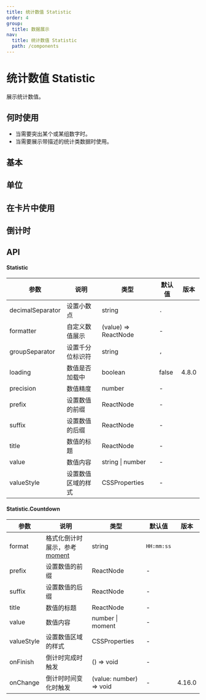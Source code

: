 ```yaml
---
title: 统计数值 Statistic
order: 4
group:
  title: 数据展示
nav:
  title: 统计数值 Statistic
  path: /components
---
```


# 统计数值 Statistic

展示统计数值。

## 何时使用

- 当需要突出某个或某组数字时。
- 当需要展示带描述的统计类数据时使用。

## 基本

<code src="./demos/basic.tsx"></code>

## 单位

<code src="./demos/unit.tsx"></code>

## 在卡片中使用

<code src="./demos/card.tsx"></code>

## 倒计时

<code src="./demos/countdown.tsx"></code>

## API

#### Statistic

| 参数             | 说明               | 类型                 | 默认值 | 版本  |
| ---------------- | ------------------ | -------------------- | ------ | ----- |
| decimalSeparator | 设置小数点         | string               | `.`    |       |
| formatter        | 自定义数值展示     | (value) => ReactNode | -      |       |
| groupSeparator   | 设置千分位标识符   | string               | `,`    |       |
| loading          | 数值是否加载中     | boolean              | false  | 4.8.0 |
| precision        | 数值精度           | number               | -      |       |
| prefix           | 设置数值的前缀     | ReactNode            | -      |       |
| suffix           | 设置数值的后缀     | ReactNode            | -      |       |
| title            | 数值的标题         | ReactNode            | -      |       |
| value            | 数值内容           | string \| number     | -      |       |
| valueStyle       | 设置数值区域的样式 | CSSProperties        | -      |       |

#### Statistic.Countdown

| 参数       | 说明                                                  | 类型                    | 默认值     | 版本   |
| ---------- | ----------------------------------------------------- | ----------------------- | ---------- | ------ |
| format     | 格式化倒计时展示，参考 [moment](http://momentjs.com/) | string                  | `HH:mm:ss` |        |
| prefix     | 设置数值的前缀                                        | ReactNode               | -          |        |
| suffix     | 设置数值的后缀                                        | ReactNode               | -          |        |
| title      | 数值的标题                                            | ReactNode               | -          |        |
| value      | 数值内容                                              | number \| moment        | -          |        |
| valueStyle | 设置数值区域的样式                                    | CSSProperties           | -          |        |
| onFinish   | 倒计时完成时触发                                      | () => void              | -          |        |
| onChange   | 倒计时时间变化时触发                                  | (value: number) => void | -          | 4.16.0 |
